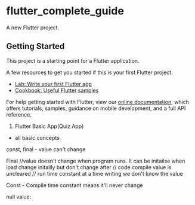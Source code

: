 # flutter_complete_guide

A new Flutter project.

## Getting Started

This project is a starting point for a Flutter application.

A few resources to get you started if this is your first Flutter project:

- [Lab: Write your first Flutter app](https://flutter.dev/docs/get-started/codelab)
- [Cookbook: Useful Flutter samples](https://flutter.dev/docs/cookbook)

For help getting started with Flutter, view our
[online documentation](https://flutter.dev/docs), which offers tutorials,
samples, guidance on mobile development, and a full API reference.

1) Flutter Basic App(Quiz App)
- all basic concepts

const, final - value can't change 

Final
//value doesn't change when program runs. It can be initailse when load change initailly but don't change after // code compile value is uncleared // run time constant at a time writing we don't know the value

Const - Compile time constant means it'll never change

null value:









